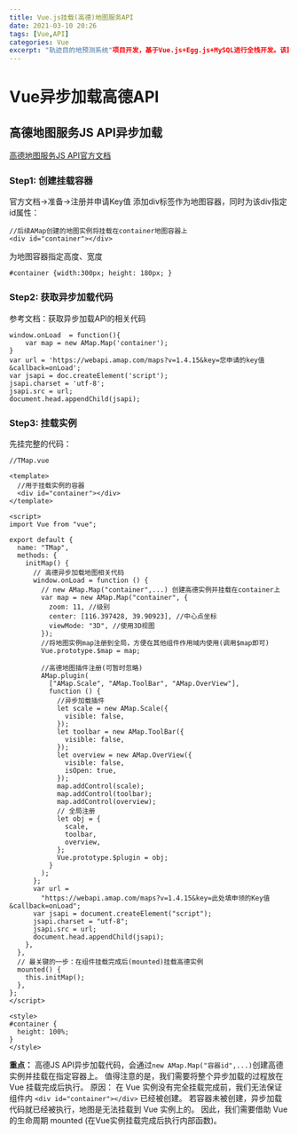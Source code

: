 ```yaml
---
title: Vue.js挂载(高德)地图服务API
date: 2021-03-10 20:26
tags: [Vue,API]
categories: Vue
excerpt: "轨迹目的地预测系统"项目开发，基于Vue.js+Egg.js+MySQL进行全栈开发。该篇记录地图服务API挂载到Vue框架的具体操作，并总结归纳外部实例在Vue实例挂载过程。
---
```


# Vue异步加载高德API
## 高德地图服务JS API异步加载
[高德地图服务JS API官方文档](https://developer.amap.com/api/javascript-api/guide/abc/prepare)
### Step1: 创建挂载容器
官方文档->准备->注册并申请Key值
添加div标签作为地图容器，同时为该div指定id属性：
```
//后续AMap创建的地图实例将挂载在container地图容器上
<div id="container"></div> 
```
为地图容器指定高度、宽度
```
#container {width:300px; height: 180px; } 
```

### Step2: 获取异步加载代码
参考文档：获取异步加载API的相关代码
```
window.onLoad  = function(){
    var map = new AMap.Map('container');
}
var url = 'https://webapi.amap.com/maps?v=1.4.15&key=您申请的key值&callback=onLoad';
var jsapi = doc.createElement('script');
jsapi.charset = 'utf-8';
jsapi.src = url;
document.head.appendChild(jsapi);
```

### Step3: 挂载实例
先挂完整的代码：
```
//TMap.vue

<template>
  //用于挂载实例的容器
  <div id="container"></div>
</template>

<script>
import Vue from "vue";

export default {
  name: "TMap",
  methods: {
    initMap() {
      // 高德异步加载地图相关代码
      window.onLoad = function () {
        // new AMap.Map("container",...) 创建高德实例并挂载在container上
        var map = new AMap.Map("container", {
          zoom: 11, //级别
          center: [116.397428, 39.90923], //中心点坐标
          viewMode: "3D", //使用3D视图
        });
        //将地图实例map注册到全局，方便在其他组件作用域内使用(调用$map即可)
        Vue.prototype.$map = map;

        //高德地图插件注册(可暂时忽略)
        AMap.plugin(
          ["AMap.Scale", "AMap.ToolBar", "AMap.OverView"],
          function () {
            //异步加载插件
            let scale = new AMap.Scale({
              visible: false,
            });
            let toolbar = new AMap.ToolBar({
              visible: false,
            });
            let overview = new AMap.OverView({
              visible: false,
              isOpen: true,
            });
            map.addControl(scale);
            map.addControl(toolbar);
            map.addControl(overview);
            // 全局注册
            let obj = {
              scale,
              toolbar,
              overview,
            };
            Vue.prototype.$plugin = obj;
          }
        );
      };
      var url =
        "https://webapi.amap.com/maps?v=1.4.15&key=此处填申领的Key值&callback=onLoad";
      var jsapi = document.createElement("script");
      jsapi.charset = "utf-8";
      jsapi.src = url;
      document.head.appendChild(jsapi);
    },
  },
  // 最关键的一步：在组件挂载完成后(mounted)挂载高德实例
  mounted() {
    this.initMap();
  },
};
</script>

<style>
#container {
  height: 100%;
}
</style>
```

**重点：**
高德JS API异步加载代码，会通过`new AMap.Map("容器id",...)`创建高德实例并挂载在指定容器上。
值得注意的是，我们需要将整个异步加载的过程放在 Vue 挂载完成后执行。
原因：
在 Vue 实例没有完全挂载完成前，我们无法保证组件内 `<div id="container"></div>` 已经被创建。
若容器未被创建，异步加载代码就已经被执行，地图是无法挂载到 Vue 实例上的。
因此，我们需要借助 Vue 的生命周期 mounted (在Vue实例挂载完成后执行内部函数)。

